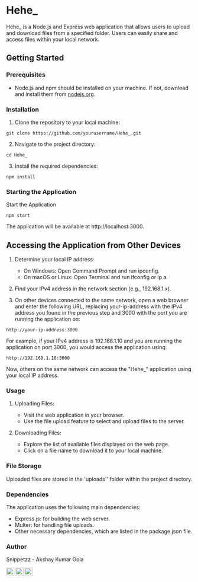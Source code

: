 # Hehe_

Hehe_ is a Node.js and Express web application that allows users to upload and download files from a specified folder. Users can easily share and access files within your local network.

## Getting Started

### Prerequisites

- Node.js and npm should be installed on your machine. If not, download and install them from [nodejs.org](https://nodejs.org/).

### Installation

1. Clone the repository to your local machine:

```shell
git clone https://github.com/yourusername/Hehe_.git
```

2. Navigate to the project directory:
```shell
cd Hehe_
```

3. Install the required dependencies:
```shell
npm install
```

### Starting the Application

Start the Application
```shell
npm start
```

The application will be available at http://localhost:3000.

## Accessing the Application from Other Devices

1. Determine your local IP address:

    - On Windows: Open Command Prompt and run ipconfig.
    - On macOS or Linux: Open Terminal and run ifconfig or ip a.

2. Find your IPv4 address in the network section (e.g., 192.168.1.x).

3. On other devices connected to the same network, open a web browser and enter the following URL, replacing your-ip-address with the IPv4 address you found in the previous step and 3000 with the port you are running the application on:
```shell
http://your-ip-address:3000
```

For example, if your IPv4 address is 192.168.1.10 and you are running the application on port 3000, you would access the application using:
```shell
http://192.168.1.10:3000
```

Now, others on the same network can access the "Hehe_" application using your local IP address.

### Usage

1. Uploading Files:

    - Visit the web application in your browser.
    - Use the file upload feature to select and upload files to the server.

2. Downloading Files:

    - Explore the list of available files displayed on the web page.
    - Click on a file name to download it to your local machine.

### File Storage

Uploaded files are stored in the 'uploads'' folder within the project directory.

### Dependencies
The application uses the following main dependencies:

- Express.js: for building the web server.
- Multer: for handling file uploads.
- Other necessary dependencies, which are listed in the package.json file.

### Author
Snippetzz - Akshay Kumar Gola

[<img align="left" alt="codeSTACKr | LinkedIn" width="22px" src="https://cdn.jsdelivr.net/npm/simple-icons@v3/icons/linkedin.svg" />][linkedin]
[<img align="left" alt="codeSTACKr | LinkedIn" width="22px" src="https://cdn.jsdelivr.net/npm/simple-icons@v3/icons/youtube.svg" />][youtube]
[<img align="left" alt="codeSTACKr | LinkedIn" width="22px" src="https://cdn.jsdelivr.net/npm/simple-icons@v3/icons/instagram.svg" />][instagram]

[linkedin]: https://www.linkedin.com/in/akshay-kumar-gola/
[youtube]: https://www.youtube.com/@amsnippetzz
[instagram]: https://www.instagram.com/snippet.zz/